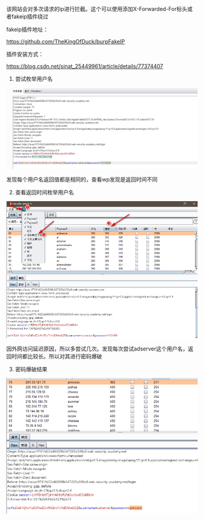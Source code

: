 该网站会对多次请求的ip进行拦截。这个可以使用添加X-Forwarded-For标头或者fakeip插件绕过

fakeip插件地址：

https://github.com/TheKingOfDuck/burpFakeIP

插件安装方式：

https://blog.csdn.net/sinat_25449961/article/details/77374407



1. 尝试枚举用户名

![](images/E4D26EAAA20B4C479E1DBCDF02FBC755clipboard.png)



发现每个用户名返回值都是相同的，查看wp发现是返回时间不同



2. 查看返回时间枚举用户名

![](images/8D01BC02DB3F472AB758E1C8DFEB0033clipboard.png)

因外网访问延迟原因，所以多尝试几次。发现每次尝试adserver这个用户名，返回时间都比较长。所以对其进行密码爆破



3. 密码爆破结果

![](images/980F355F8CE84AB2AA19A2BB77FE0FFBclipboard.png)


